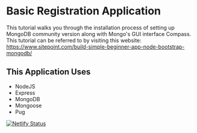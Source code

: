 # Basic Registration Application
This tutorial walks you through the installation process of setting up MongoDB community version along with Mongo's GUI interface Compass.
This tutorial can be referred to by visiting this website: https://www.sitepoint.com/build-simple-beginner-app-node-bootstrap-mongodb/

## This Application Uses
- NodeJS
- Express
- MongoDB
- Mongoose
- Pug

[![Netlify Status](https://api.netlify.com/api/v1/badges/dacd1f06-3cbc-446b-b474-22e8d33848e9/deploy-status)](https://app.netlify.com/sites/determined-dubinsky-20a9a3/deploys)